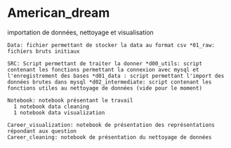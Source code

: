 # American_dream
importation de données, nettoyage et visualisation
    
    Data: fichier permettant de stocker la data au format csv *01_raw: fichiers bruts initiaux

    SRC: Script permettant de traiter la donner *d00_utils: script contenant les fonctions permettant la connexion avec mysql et l'enregistrement des bases *d01_data : script permettant l'import des données brutes dans mysql *d02_intermediate: script contenant les fonctions utiles au nettoyage de données (vide pour le moment)

    Notebook: notebook présentant le travail
      1 notebook data cleaning
      1 notebook data visualization

    Career_visualization: notebook de présentation des représentations répondant aux question
    Career_cleaning: notebook de présentation du nettoyage de données
